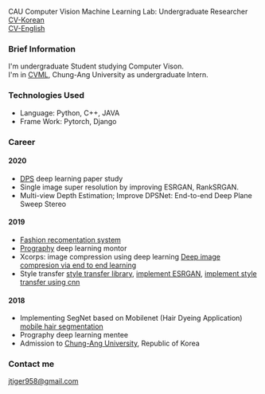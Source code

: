 CAU Computer Vision Machine Learning Lab: Undergraduate Researcher  
[CV-Korean](/assets/cv/cv_kor.pdf)  
[CV-English](/assets/cv/cv_eng.pdf)  

### Brief Information
I'm undergraduate Student studying Computer Vison.  
I'm in [CVML](http://cau.ac.kr/~jskwon/), Chung-Ang University as undergraduate Intern. 
  

### Technologies Used

- Language: Python, C++, JAVA
- Frame Work: Pytorch, Django

### Career

#### 2020
- [DPS](https://github.com/DeepPaperStudy) deep learning paper study
- Single image super resolution by improving ESRGAN, RankSRGAN.
- Multi-view Depth Estimation; Improve DPSNet: End-to-end Deep Plane Sweep Stereo

#### 2019
- [Fashion recomentation system](https://github.com/wonbeomjang/5th-deepfashion-deep-classification)
- [Prography](http://www.prography.org/) deep learning montor
- Xcorps: image compression using deep learning
  [Deep image compresion via end to end learning](https://github.com/wonbeomjang/Image-compression-pytorch)
- Style transfer 
  [style transfer library](https://github.com/wonbeomjang/style-transfer), 
  [implement ESRGAN](https://github.com/wonbeomjang/ESRGAN-pytorch), 
  [implement style transfer using cnn](https://github.com/wonbeomjang/style-transfer)

#### 2018
- Implementing SegNet based on Mobilenet (Hair Dyeing Application)   
  [mobile hair segmentation](https://github.com/wonbeomjang/mobile-hair-segmentation-pytorch/)
- Prography deep learning mentee
- Admission to [Chung-Ang University](https://cse.cau.ac.kr/eng/main.php), Republic of Korea

### Contact me
[jtiger958@gmail.com](mailto:jtiger958@gmail.com)
